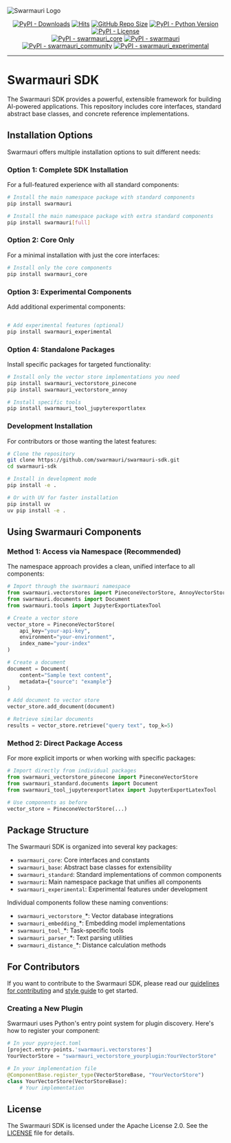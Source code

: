 ![Swarmauri Logo](https://res.cloudinary.com/dbjmpekvl/image/upload/v1730099724/Swarmauri-logo-lockup-2048x757_hww01w.png)

<p align="center">
    <a href="https://pypi.org/project/swarmauri/">
        <img src="https://img.shields.io/pypi/dm/swarmauri" alt="PyPI - Downloads"/></a>
    <a href="https://hits.sh/github.com/swarmauri/swarmauri-sdk/"><img alt="Hits" src="https://hits.sh/github.com/swarmauri/swarmauri-sdk.svg"/></a>
    <a href="https://github.com/swarmauri/swarmauri-sdk">
        <img src="https://img.shields.io/github/repo-size/swarmauri/swarmauri-sdk" alt="GitHub Repo Size"/></a>
    <a href="https://pypi.org/project/swarmauri/">
        <img src="https://img.shields.io/pypi/pyversions/swarmauri" alt="PyPI - Python Version"/></a>
    <a href="https://pypi.org/project/swarmauri/">
        <img src="https://img.shields.io/pypi/l/swarmauri" alt="PyPI - License"/></a>
    <br />
    <a href="https://pypi.org/project/swarmauri/">
        <img src="https://img.shields.io/pypi/v/swarmauri?label=swarmauri_core&color=green" alt="PyPI - swarmauri_core"/></a>
    <a href="https://pypi.org/project/swarmauri/">
        <img src="https://img.shields.io/pypi/v/swarmauri?label=swarmauri&color=green" alt="PyPI - swarmauri"/></a>
    <a href="https://pypi.org/project/swarmauri/">
        <img src="https://img.shields.io/pypi/v/swarmauri?label=swarmauri_community&color=yellow" alt="PyPI - swarmauri_community"/></a>
    <a href="https://pypi.org/project/swarmauri/">
        <img src="https://img.shields.io/pypi/v/swarmauri?label=swarmauri_experimental&color=yellow" alt="PyPI - swarmauri_experimental"/></a>
</p>

---

# Swarmauri SDK

The Swarmauri SDK provides a powerful, extensible framework for building AI-powered applications. This repository includes core interfaces, standard abstract base classes, and concrete reference implementations.

## Installation Options

Swarmauri offers multiple installation options to suit different needs:

### Option 1: Complete SDK Installation

For a full-featured experience with all standard components:

```bash
# Install the main namespace package with standard components
pip install swarmauri

# Install the main namespace package with extra standard components
pip install swarmauri[full]
```

### Option 2: Core Only
For a minimal installation with just the core interfaces:

```bash
# Install only the core components
pip install swarmauri_core
```

### Option 3: Experimental Components

Add additional experimental components:
```bash

# Add experimental features (optional)
pip install swarmauri_experimental
```

### Option 4: Standalone Packages

Install specific packages for targeted functionality:

```bash
# Install only the vector store implementations you need
pip install swarmauri_vectorstore_pinecone
pip install swarmauri_vectorstore_annoy

# Install specific tools
pip install swarmauri_tool_jupyterexportlatex
```

### Development Installation

For contributors or those wanting the latest features:
```bash
# Clone the repository
git clone https://github.com/swarmauri/swarmauri-sdk.git
cd swarmauri-sdk

# Install in development mode
pip install -e .

# Or with UV for faster installation
pip install uv
uv pip install -e .
```

## Using Swarmauri Components

### Method 1: Access via Namespace (Recommended)

The namespace approach provides a clean, unified interface to all components:
```python
# Import through the swarmauri namespace
from swarmauri.vectorstores import PineconeVectorStore, AnnoyVectorStore
from swarmauri.documents import Document
from swarmauri.tools import JupyterExportLatexTool

# Create a vector store
vector_store = PineconeVectorStore(
    api_key="your-api-key",
    environment="your-environment",
    index_name="your-index"
)

# Create a document
document = Document(
    content="Sample text content",
    metadata={"source": "example"}
)

# Add document to vector store
vector_store.add_document(document)

# Retrieve similar documents
results = vector_store.retrieve("query text", top_k=5)
```
### Method 2: Direct Package Access
For more explicit imports or when working with specific packages:

```python
# Import directly from individual packages
from swarmauri_vectorstore_pinecone import PineconeVectorStore
from swarmauri_standard.documents import Document
from swarmauri_tool_jupyterexportlatex import JupyterExportLatexTool

# Use components as before
vector_store = PineconeVectorStore(...)
```

## Package Structure
The Swarmauri SDK is organized into several key packages:

- `swarmauri_core`: Core interfaces and constants
- `swarmauri_base`: Abstract base classes for extensibility
- `swarmauri_standard`: Standard implementations of common components
- `swarmauri`: Main namespace package that unifies all components
- `swarmauri_experimental`: Experimental features under development

Individual components follow these naming conventions:

- `swarmauri_vectorstore_`*: Vector database integrations
- `swarmauri_embedding_`*: Embedding model implementations
- `swarmauri_tool_`*: Task-specific tools
- `swarmauri_parser_`*: Text parsing utilities
- `swarmauri_distance_`*: Distance calculation methods


## For Contributors
If you want to contribute to the Swarmauri SDK, please read our [guidelines for contributing](https://github.com/swarmauri/swarmauri-sdk/blob/master/CONTRIBUTING.md) and [style guide](https://github.com/swarmauri/swarmauri-sdk/blob/master/STYLE_GUIDE.md) to get started.

### Creating a New Plugin
Swarmauri uses Python's entry point system for plugin discovery. Here's how to register your component:

```python
# In your pyproject.toml
[project.entry-points.'swarmauri.vectorstores']
YourVectorStore = "swarmauri_vectorstore_yourplugin:YourVectorStore"

# In your implementation file
@ComponentBase.register_type(VectorStoreBase, "YourVectorStore")
class YourVectorStore(VectorStoreBase):
    # Your implementation
```

## License
The Swarmauri SDK is licensed under the Apache License 2.0. See the [LICENSE](https://github.com/swarmauri/swarmauri-sdk/blob/master/LICENSE) file for details.


